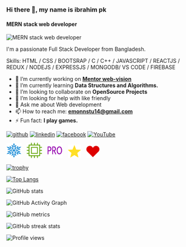 ### Hi there 👋, my name is ibrahim pk
#### MERN stack web developer
![MERN stack web developer](https://scontent.fdac1-1.fna.fbcdn.net/v/t1.6435-9/240425795_556840975628978_6147673433791161940_n.jpg?_nc_cat=109&ccb=1-5&_nc_sid=09cbfe&_nc_eui2=AeFiBIwFmuHAOyrJPTyM7r8kBhEuldJDvzAGES6V0kO_MKmciQrB-Ml2uxJgItFaTkRE80mYUYl6O3umx0vtYmBi&_nc_ohc=21DOtn8PTSoAX-E-gUV&tn=NUelyMDcH4UqVqV4&_nc_ht=scontent.fdac1-1.fna&oh=c58daec75c1068cd16bbff4e43529dee&oe=6165923D)

I'm a passionate Full Stack Developer from Bangladesh.

Skills: HTML / CSS / BOOTSRAP / C / C++ / JAVASCRIPT / REACTJS / REDUX / NODEJS / EXPRESSJS / MONGODB/ VS CODE / FIREBASE 

- 🔭 I’m currently working on **[Mentor web-vision](https://www.facebook.com/Web-Vision-103483655397799/?ref=pages_you_manage)** 
- 🌱 I’m currently learning **Data Structures and Algorithms.** 
- 👯 I’m looking to collaborate on **OpenSource Projects** 
- 🤔 I’m looking for help with like friendly 
- 💬 Ask me about Web development 
- 📫 How to reach me: **emonnstu14@gmail.com** 
- ⚡ Fun fact: **I play games.** 


[<img src='https://cdn.jsdelivr.net/npm/simple-icons@3.0.1/icons/github.svg' alt='github' height='40'>](https://github.com/https://github.com/Ibrahimpk14)  [<img src='https://cdn.jsdelivr.net/npm/simple-icons@3.0.1/icons/linkedin.svg' alt='linkedin' height='40'>](https://www.linkedin.com/in/https://www.linkedin.com/in/md-ibrahim-pk-332846198//)  [<img src='https://cdn.jsdelivr.net/npm/simple-icons@3.0.1/icons/facebook.svg' alt='facebook' height='40'>](https://www.facebook.com/https://www.facebook.com/emonahmed.pk)  [<img src='https://cdn.jsdelivr.net/npm/simple-icons@3.0.1/icons/youtube.svg' alt='YouTube' height='40'>](https://www.youtube.com/channel/emon_cste14)  

<a href='https://archiveprogram.github.com/'><img src='https://raw.githubusercontent.com/acervenky/animated-github-badges/master/assets/acbadge.gif' width='40' height='40'></a> <a href='https://docs.github.com/en/developers'><img src='https://raw.githubusercontent.com/acervenky/animated-github-badges/master/assets/devbadge.gif' width='40' height='40'></a> <a href='https://github.com/pricing'><img src='https://raw.githubusercontent.com/acervenky/animated-github-badges/master/assets/pro.gif' width='40' height='40'></a> <a href='https://stars.github.com/'><img src='https://raw.githubusercontent.com/acervenky/animated-github-badges/master/assets/starbadge.gif' width='35' height='35'></a> <a href='https://docs.github.com/en/github/supporting-the-open-source-community-with-github-sponsors'><img src='https://raw.githubusercontent.com/acervenky/animated-github-badges/master/assets/sponsorbadge.gif' width='35' height='35'></a> 

[![trophy](https://github-profile-trophy.vercel.app/?username=https://github.com/Ibrahimpk14)](https://github.com/ryo-ma/github-profile-trophy)

[![Top Langs](https://github-readme-stats.vercel.app/api/top-langs/?username=https://github.com/Ibrahimpk14)](https://github.com/anuraghazra/github-readme-stats)

![GitHub stats](https://github-readme-stats.vercel.app/api?username=https://github.com/Ibrahimpk14&show_icons=true&count_private=true)  

![GitHub Activity Graph](https://activity-graph.herokuapp.com/graph?username=https://github.com/Ibrahimpk14)  

![GitHub metrics](https://metrics.lecoq.io/https://github.com/Ibrahimpk14)  

![GitHub streak stats](https://github-readme-streak-stats.herokuapp.com/?user=https://github.com/Ibrahimpk14)  

![Profile views](https://gpvc.arturio.dev/https://github.com/Ibrahimpk14)  
